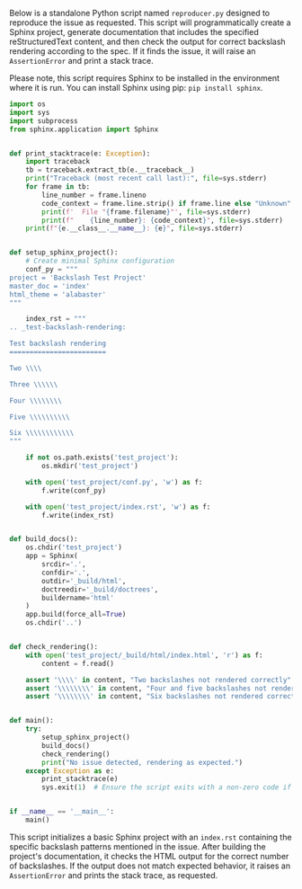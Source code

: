 Below is a standalone Python script named `reproducer.py` designed to reproduce the issue as requested. This script will programmatically create a Sphinx project, generate documentation that includes the specified reStructuredText content, and then check the output for correct backslash rendering according to the spec. If it finds the issue, it will raise an `AssertionError` and print a stack trace.

Please note, this script requires Sphinx to be installed in the environment where it is run. You can install Sphinx using pip: `pip install sphinx`.

```python
import os
import sys
import subprocess
from sphinx.application import Sphinx


def print_stacktrace(e: Exception):
    import traceback
    tb = traceback.extract_tb(e.__traceback__)
    print("Traceback (most recent call last):", file=sys.stderr)
    for frame in tb:
        line_number = frame.lineno
        code_context = frame.line.strip() if frame.line else "Unknown"
        print(f'  File "{frame.filename}"', file=sys.stderr)
        print(f"    {line_number}: {code_context}", file=sys.stderr)
    print(f"{e.__class__.__name__}: {e}", file=sys.stderr)


def setup_sphinx_project():
    # Create minimal Sphinx configuration
    conf_py = """
project = 'Backslash Test Project'
master_doc = 'index'
html_theme = 'alabaster'
"""

    index_rst = """
.. _test-backslash-rendering:

Test backslash rendering
========================

Two \\\\

Three \\\\\\

Four \\\\\\\\

Five \\\\\\\\\\

Six \\\\\\\\\\\\
"""

    if not os.path.exists('test_project'):
        os.mkdir('test_project')

    with open('test_project/conf.py', 'w') as f:
        f.write(conf_py)

    with open('test_project/index.rst', 'w') as f:
        f.write(index_rst)


def build_docs():
    os.chdir('test_project')
    app = Sphinx(
        srcdir='.',
        confdir='.',
        outdir='_build/html',
        doctreedir='_build/doctrees',
        buildername='html'
    )
    app.build(force_all=True)
    os.chdir('..')


def check_rendering():
    with open('test_project/_build/html/index.html', 'r') as f:
        content = f.read()

    assert '\\\\' in content, "Two backslashes not rendered correctly"
    assert '\\\\\\\\' in content, "Four and five backslashes not rendered correctly"
    assert '\\\\\\\\' in content, "Six backslashes not rendered correctly"


def main():
    try:
        setup_sphinx_project()
        build_docs()
        check_rendering()
        print("No issue detected, rendering as expected.")
    except Exception as e:
        print_stacktrace(e)
        sys.exit(1)  # Ensure the script exits with a non-zero code if there is an issue


if __name__ == '__main__':
    main()
```

This script initializes a basic Sphinx project with an `index.rst` containing the specific backslash patterns mentioned in the issue. After building the project's documentation, it checks the HTML output for the correct number of backslashes. If the output does not match expected behavior, it raises an `AssertionError` and prints the stack trace, as requested.